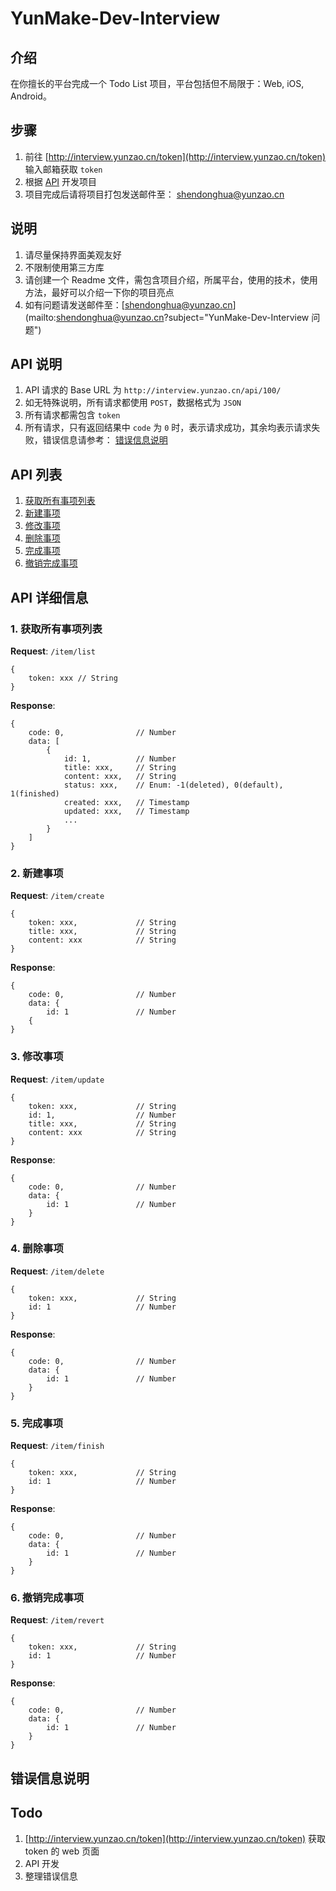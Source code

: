 # YunMake-Dev-Interview

## 介绍
在你擅长的平台完成一个 Todo List 项目，平台包括但不局限于：Web, iOS, Android。

## 步骤
1. 前往 [http://interview.yunzao.cn/token](http://interview.yunzao.cn/token) 输入邮箱获取 `token`
2. 根据 [API](#api-list) 开发项目
3. 项目完成后请将项目打包发送邮件至： [shendonghua@yunzao.cn](mailto:shendonghua@yunzao.cn?subject="YunMake-Dev-Interview")

## 说明
1. 请尽量保持界面美观友好
2. 不限制使用第三方库
3. 请创建一个 Readme 文件，需包含项目介绍，所属平台，使用的技术，使用方法，最好可以介绍一下你的项目亮点
4. 如有问题请发送邮件至：[shendonghua@yunzao.cn](mailto:shendonghua@yunzao.cn?subject="YunMake-Dev-Interview 问题")

## API 说明
1. API 请求的 Base URL 为 `http://interview.yunzao.cn/api/100/`
2. 如无特殊说明，所有请求都使用 `POST`，数据格式为 `JSON`
3. 所有请求都需包含 `token`
4. 所有请求，只有返回结果中 `code` 为 `0` 时，表示请求成功，其余均表示请求失败，错误信息请参考： [错误信息说明](#error_detail)

## <a name="api-list">API 列表</a>
1. [获取所有事项列表](#list)
2. [新建事项](#create_item)
3. [修改事项](#update_item)
4. [删除事项](#delete_item)
5. [完成事项](#finish_item)
6. [撤销完成事项](#revert_item)

## API 详细信息
### <a name="list">1. 获取所有事项列表</a>

**Request**: `/item/list`

```
{
	token: xxx // String
}
```

**Response**:

```
{
	code: 0, 				// Number
	data: [
		{
			id: 1, 			// Number
			title: xxx, 	// String
			content: xxx,	// String
			status: xxx, 	// Enum: -1(deleted), 0(default), 1(finished)
			created: xxx, 	// Timestamp
			updated: xxx, 	// Timestamp
			...
		}
	]
}
```

### <a name="create_item">2. 新建事项</a>

**Request**: `/item/create`

```
{
	token: xxx, 			// String
	title: xxx, 			// String
	content: xxx			// String
}
```

**Response**: 

```
{
	code: 0, 				// Number
	data: {
		id: 1 				// Number
	{
}
```

### <a name="update_item">3. 修改事项</a>

**Request**: `/item/update`

```
{
	token: xxx, 			// String
	id: 1, 					// Number
	title: xxx, 			// String
	content: xxx 			// String
}
```

**Response**: 

```
{
	code: 0, 				// Number
	data: {
		id: 1 				// Number
	}
}
```

### <a name="delete_item">4. 删除事项</a>

**Request**: `/item/delete`

```
{
	token: xxx, 			// String
	id: 1 					// Number
}
```

**Response**: 

```
{
	code: 0, 				// Number
	data: {
		id: 1 				// Number
	}
}
```

### <a name="finish_item">5. 完成事项</a>

**Request**: `/item/finish`

```
{
	token: xxx, 			// String
	id: 1 					// Number
}
```

**Response**: 

```
{
	code: 0, 				// Number
	data: {
		id: 1				// Number
	}
}
```

### <a name="revert_item">6. 撤销完成事项</a>

**Request**: `/item/revert`

```
{
	token: xxx, 			// String
	id: 1 					// Number
}
```

**Response**: 

```
{
	code: 0, 				// Number
	data: {
		id: 1 				// Number
	}
}
```

## <a name="error_detail">错误信息说明</a>


## Todo
1. [http://interview.yunzao.cn/token](http://interview.yunzao.cn/token) 获取 token 的 web 页面
2. API 开发
3. 整理错误信息